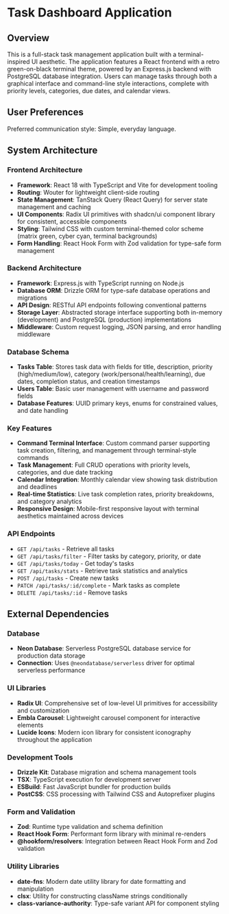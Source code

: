 # Task Dashboard Application

## Overview

This is a full-stack task management application built with a terminal-inspired UI aesthetic. The application features a React frontend with a retro green-on-black terminal theme, powered by an Express.js backend with PostgreSQL database integration. Users can manage tasks through both a graphical interface and command-line style interactions, complete with priority levels, categories, due dates, and calendar views.

## User Preferences

Preferred communication style: Simple, everyday language.

## System Architecture

### Frontend Architecture
- **Framework**: React 18 with TypeScript and Vite for development tooling
- **Routing**: Wouter for lightweight client-side routing
- **State Management**: TanStack Query (React Query) for server state management and caching
- **UI Components**: Radix UI primitives with shadcn/ui component library for consistent, accessible components
- **Styling**: Tailwind CSS with custom terminal-themed color scheme (matrix green, cyber cyan, terminal backgrounds)
- **Form Handling**: React Hook Form with Zod validation for type-safe form management

### Backend Architecture
- **Framework**: Express.js with TypeScript running on Node.js
- **Database ORM**: Drizzle ORM for type-safe database operations and migrations
- **API Design**: RESTful API endpoints following conventional patterns
- **Storage Layer**: Abstracted storage interface supporting both in-memory (development) and PostgreSQL (production) implementations
- **Middleware**: Custom request logging, JSON parsing, and error handling middleware

### Database Schema
- **Tasks Table**: Stores task data with fields for title, description, priority (high/medium/low), category (work/personal/health/learning), due dates, completion status, and creation timestamps
- **Users Table**: Basic user management with username and password fields
- **Database Features**: UUID primary keys, enums for constrained values, and date handling

### Key Features
- **Command Terminal Interface**: Custom command parser supporting task creation, filtering, and management through terminal-style commands
- **Task Management**: Full CRUD operations with priority levels, categories, and due date tracking
- **Calendar Integration**: Monthly calendar view showing task distribution and deadlines
- **Real-time Statistics**: Live task completion rates, priority breakdowns, and category analytics
- **Responsive Design**: Mobile-first responsive layout with terminal aesthetics maintained across devices

### API Endpoints
- `GET /api/tasks` - Retrieve all tasks
- `GET /api/tasks/filter` - Filter tasks by category, priority, or date
- `GET /api/tasks/today` - Get today's tasks
- `GET /api/tasks/stats` - Retrieve task statistics and analytics
- `POST /api/tasks` - Create new tasks
- `PATCH /api/tasks/:id/complete` - Mark tasks as complete
- `DELETE /api/tasks/:id` - Remove tasks

## External Dependencies

### Database
- **Neon Database**: Serverless PostgreSQL database service for production data storage
- **Connection**: Uses `@neondatabase/serverless` driver for optimal serverless performance

### UI Libraries
- **Radix UI**: Comprehensive set of low-level UI primitives for accessibility and customization
- **Embla Carousel**: Lightweight carousel component for interactive elements
- **Lucide Icons**: Modern icon library for consistent iconography throughout the application

### Development Tools
- **Drizzle Kit**: Database migration and schema management tools
- **TSX**: TypeScript execution for development server
- **ESBuild**: Fast JavaScript bundler for production builds
- **PostCSS**: CSS processing with Tailwind CSS and Autoprefixer plugins

### Form and Validation
- **Zod**: Runtime type validation and schema definition
- **React Hook Form**: Performant form library with minimal re-renders
- **@hookform/resolvers**: Integration between React Hook Form and Zod validation

### Utility Libraries
- **date-fns**: Modern date utility library for date formatting and manipulation
- **clsx**: Utility for constructing className strings conditionally
- **class-variance-authority**: Type-safe variant API for component styling